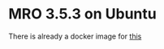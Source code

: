 # MRO 3.5.3 on Ubuntu

There is already a docker image for [this](https://github.com/nuest/mro-docker/tree/master/3.5.3)